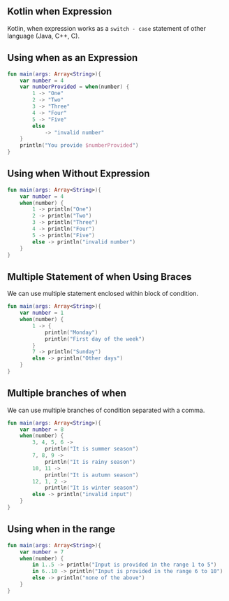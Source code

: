 
## Kotlin when Expression
Kotlin, when expression works as a `switch - case` statement of other language (Java, C++, C).

## Using when as an Expression
```kotlin
fun main(args: Array<String>){  
    var number = 4  
    var numberProvided = when(number) {  
        1 -> "One"  
        2 -> "Two"  
        3 -> "Three"  
        4 -> "Four"  
        5 -> "Five"  
        else 
            -> "invalid number"  
    }  
    println("You provide $numberProvided")  
}  
```

## Using when Without Expression
```kotlin
fun main(args: Array<String>){
    var number = 4  
    when(number) {  
        1 -> println("One")  
        2 -> println("Two")  
        3 -> println("Three")  
        4 -> println("Four")  
        5 -> println("Five")  
        else -> println("invalid number")  
    }
}  
```

## Multiple Statement of when Using Braces
We can use multiple statement enclosed within block of condition.
```kotlin
fun main(args: Array<String>){  
    var number = 1  
    when(number) {  
        1 -> {  
            println("Monday")  
            println("First day of the week")  
        }  
        7 -> println("Sunday")  
        else -> println("Other days")  
    }  
}  
```

## Multiple branches of when
We can use multiple branches of condition separated with a comma.
```kotlin
fun main(args: Array<String>){  
    var number = 8  
    when(number) {  
        3, 4, 5, 6 ->  
            println("It is summer season")  
        7, 8, 9 ->  
            println("It is rainy season")  
        10, 11 ->  
            println("It is autumn season")  
        12, 1, 2 ->  
            println("It is winter season")  
        else -> println("invalid input")  
    }  
}  
```

## Using when in the range
```kotlin
fun main(args: Array<String>){  
    var number = 7  
    when(number) {  
        in 1..5 -> println("Input is provided in the range 1 to 5")  
        in 6..10 -> println("Input is provided in the range 6 to 10")  
        else -> println("none of the above")  
    }  
}  
```


